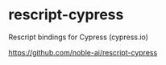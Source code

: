 # rescript-cypress

Rescript bindings for Cypress (cypress.io)

https://github.com/noble-ai/rescript-cypress

